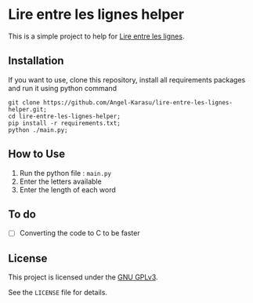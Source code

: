 # Lire entre les lignes helper

This is a simple project to help for [Lire entre les lignes](https://apps.apple.com/fr/app/lire-entre-les-lignes/id1252269368).
    
## Installation

If you want to use, clone this repository, install all requirements packages and run it using python command
```shell
git clone https://github.com/Angel-Karasu/lire-entre-les-lignes-helper.git;
cd lire-entre-les-lignes-helper;
pip install -r requirements.txt;
python ./main.py;
```

## How to Use

1. Run the python file : `main.py`
2. Enter the letters available
3. Enter the length of each word

## To do

- [ ] Converting the code to C to be faster
  
## License

This project is licensed under the [GNU GPLv3](https://choosealicense.com/licenses/gpl-3.0/).

See the `LICENSE` file for details.
